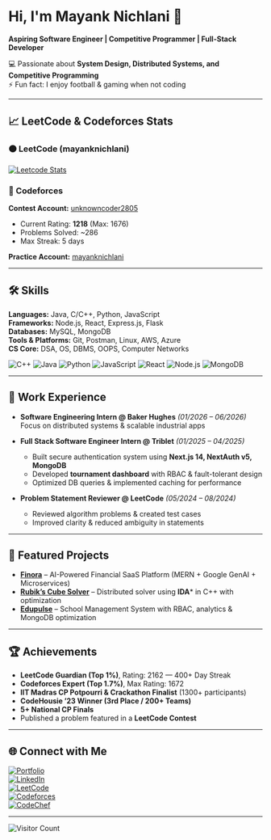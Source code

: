 # Hi, I'm Mayank Nichlani 👋  
**Aspiring Software Engineer | Competitive Programmer | Full-Stack Developer**  

💻 Passionate about **System Design, Distributed Systems, and Competitive Programming**  
⚡ Fun fact: I enjoy football & gaming when not coding  

---

## 📈 LeetCode & Codeforces Stats  

### 🟠 LeetCode (mayanknichlani)
[![Leetcode Stats](https://leetcard.jacoblin.cool/mayanknichlani?theme=dark&ext=contest)](https://leetcode.com/mayanknichlani)  

### 🔵 Codeforces  
**Contest Account:** [unknowncoder2805](https://codeforces.com/profile/unknowncoder2805)  
- Current Rating: **1218** (Max: 1676)  
- Problems Solved: ~286  
- Max Streak: 5 days  

**Practice Account:** [mayanknichlani](https://codeforces.com/profile/mayanknichlani)  

---

## 🛠️ Skills  
**Languages:** Java, C/C++, Python, JavaScript  
**Frameworks:** Node.js, React, Express.js, Flask  
**Databases:** MySQL, MongoDB  
**Tools & Platforms:** Git, Postman, Linux, AWS, Azure  
**CS Core:** DSA, OS, DBMS, OOPS, Computer Networks  

![C++](https://img.shields.io/badge/-C++-00599C?logo=c%2B%2B&logoColor=white)
![Java](https://img.shields.io/badge/-Java-007396?logo=java&logoColor=white)
![Python](https://img.shields.io/badge/-Python-3776AB?logo=python&logoColor=white)
![JavaScript](https://img.shields.io/badge/-JavaScript-F7DF1E?logo=javascript&logoColor=black)
![React](https://img.shields.io/badge/-React-61DAFB?logo=react&logoColor=black)
![Node.js](https://img.shields.io/badge/-Node.js-339933?logo=node.js&logoColor=white)
![MongoDB](https://img.shields.io/badge/-MongoDB-47A248?logo=mongodb&logoColor=white)

---

## 💼 Work Experience  
- **Software Engineering Intern @ Baker Hughes** *(01/2026 – 06/2026)*  
  Focus on distributed systems & scalable industrial apps  

- **Full Stack Software Engineer Intern @ Triblet** *(01/2025 – 04/2025)*  
  - Built secure authentication system using **Next.js 14, NextAuth v5, MongoDB**  
  - Developed **tournament dashboard** with RBAC & fault-tolerant design  
  - Optimized DB queries & implemented caching for performance  

- **Problem Statement Reviewer @ LeetCode** *(05/2024 – 08/2024)*  
  - Reviewed algorithm problems & created test cases  
  - Improved clarity & reduced ambiguity in statements  

---

## 🚀 Featured Projects  
- [**Finora**](https://github.com/mayanknichlani/Finora/tree/main/Advanced-MERN-AI-Financial-SaaS-Platform-main/Advanced-MERN-AI-Financial-SaaS-Platform-main) – AI-Powered Financial SaaS Platform (MERN + Google GenAI + Microservices)  
- [**Rubik’s Cube Solver**](https://github.com/mayanknichlani/Rubik-s-Cube-Solver/tree/main) – Distributed solver using **IDA*** in C++ with optimization  
- [**Edupulse**](https://github.com/mayanknichlani/EduPulse/tree/master/EduPulse) – School Management System with RBAC, analytics & MongoDB optimization  

---

## 🏆 Achievements  
- **LeetCode Guardian (Top 1%)**, Rating: 2162 — 400+ Day Streak  
- **Codeforces Expert (Top 1.7%)**, Max Rating: 1672  
- **IIT Madras CP Potpourri & Crackathon Finalist** (1300+ participants)  
- **CodeHousie ’23 Winner (3rd Place / 200+ Teams)**  
- **5+ National CP Finals**  
- Published a problem featured in a **LeetCode Contest**  

---

## 🌐 Connect with Me  
[![Portfolio](https://img.shields.io/badge/-Portfolio-000?logo=vercel&logoColor=white)](https://mayanknichlani.netlify.app)  
[![LinkedIn](https://img.shields.io/badge/-LinkedIn-blue?logo=linkedin&logoColor=white)](https://linkedin.com/in/mayanknichlani)  
[![LeetCode](https://img.shields.io/badge/-LeetCode-FFA116?logo=leetcode&logoColor=black)](https://leetcode.com/mayanknichlani)  
[![Codeforces](https://img.shields.io/badge/-Codeforces-1F8ACB?logo=codeforces&logoColor=white)](https://codeforces.com/profile/unknowncoder2805)  
[![CodeChef](https://img.shields.io/badge/-CodeChef-B92B27?logo=codechef&logoColor=white)](https://www.codechef.com/users/mayanknichlani)  

---

![Visitor Count](https://komarev.com/ghpvc/?username=mayanknichlani&color=blue)
